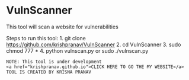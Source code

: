 # VulnScanner
This tool will scan a website for vulnerabilities 

Steps to run this tool:
    1. git clone https://github.com/krishpranav/VulnScanner
    2. cd VulnScanner
    3. sudo chmod 777 *
    4. python vulnscan.py    or   sudo ./vulnscan.py
    
    NOTE: This tool is under development
    <a href="krishpranav.github.io">CLICK HERE TO GO THE MY WEBSITE</a>
    TOOL IS CREATED BY KRISNA PRANAV 
